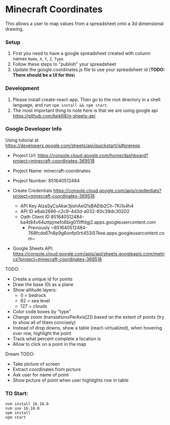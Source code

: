 # Minecraft Coordinates

This allows a user to map values from a spreadsheet onto a 3d dimensional drawing.

### Setup

 1. First you need to have a google spreadsheet created with column names `Name`, `X`, `Y`, `Z`, `Type`
 2. Follow these steps to "publish" your spreadsheet
 3. Update the google.coordinates.js file to use your spreadsheet id (**TODO: There should be a UI for this**)

### Development
 1. Please install create-react-app. Then go to the root directory in a shell language, and run `npm install && npm start`.
 2. The most important thing to note here is that we are using google api https://github.com/bpk68/g-sheets-api


### Google Developer Info

Using tutorial at https://developers.google.com/sheets/api/quickstart/js#prereqs

 - Project Url: https://console.cloud.google.com/home/dashboard?project=minecraft-coordinates-369518
 - Project Name: minecraft-coordinates
 - Project Number: 851640512484
 - Create Credentials https://console.cloud.google.com/apis/credentials?project=minecraft-coordinates-369518
    - API Key AIzaSyCsAkar3jishAeQ1sBAEtb2Ch-7Ki1s4h4
    - API ID e8ab2666-c2c9-4d3d-a032-60c39dc30202
    - Oath Client ID 851640512484-ba4t84v64uttpjmefo6big011lffdgj2.apps.googleusercontent.com 
        - Previously ~851640512484-768fcds67n8p9g6onfp0rti453i57kee.apps.googleusercontent.com~

 - Google Sheets API: https://console.cloud.google.com/apis/api/sheets.googleapis.com/metrics?project=minecraft-coordinates-369518


TODO:

- Create a unique id for points
- Draw the base (0) as a plane
- Show altitude layers:
    - 0 = bedrock
    - 62 = sea level
    - 127 = clouds
- Color code boxes by "type"
- Change zoom (translationsPerAxis[2]) based on the extent of points (try to show all of them concisely)
- Instead of drop downs, show a table (react-virtualized), when hovering over row, highlight the point
- Track what percent complete a location is
- Allow to click on a point in the map

Dream TODO:

- Take picture of screen
- Extract coordinates from picture
- Ask user for name of point
- Show picture of point when user highlights row in table


### TO Start:

```
nvm install 16.18.0
nvm use 16.18.0
npm install
npm start
```